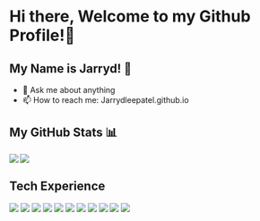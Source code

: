# Hi there, Welcome to my Github Profile!👋
## My Name is Jarryd! :raising_hand: 

- 💬 Ask me about anything
- 📫 How to reach me: Jarrydleepatel.github.io



## My GitHub Stats 📊
<a href="https://github.com/anuraghazra/github-readme-stats">
  <img align="left" src="https://github-readme-stats.vercel.app/api?username=jarrydleepatel&count_private=true&show_icons=true&theme=radical" />
</a>
<a href="https://github.com/anuraghazra/convoychat">
  <img align="center" src="https://github-readme-stats.vercel.app/api/top-langs/?username=jarrydleepatel" />
</a>

## Tech Experience
![](https://img.shields.io/badge/Code-.NET_Core-informational?style=for-the-badge&logo=dotnet&logoColor=white&color=5c2d91) 
![](https://img.shields.io/badge/Code-C_Sharp-informational?style=for-the-badge&logo=csharp&logoColor=white&color=280068)
![](https://img.shields.io/badge/Code-Python-informational?style=for-the-badge&logo=python&logoColor=white&color=ffd647) 
![](https://img.shields.io/badge/Code-Angular-informational?style=for-the-badge&logo=angular&logoColor=white&color=dd0031)
![](https://img.shields.io/badge/Code-JavaScript-informational?style=for-the-badge&logo=javascript&logoColor=white&color=f7df1e)
![](https://img.shields.io/badge/Code-SASS-informational?style=for-the-badge&logo=sass&logoColor=white&color=f16529)
![](https://img.shields.io/badge/Cloud-Azure-informational?style=for-the-badge&logo=microsoftazure&logoColor=white&color=34b3eb)
![](https://img.shields.io/badge/Mobile-Android-informational?style=for-the-badge&logo=android&logoColor=white&color=3ddc84)
![](https://img.shields.io/badge/Mobile-Kotlin-informational?style=for-the-badge&logo=kotlin&logoColor=white&color=5d5adb)
![](https://img.shields.io/badge/DB-SQL_Server-informational?style=for-the-badge&logo=microsoft&logoColor=white&color=041996)
![](https://img.shields.io/badge/Tools-Github-informational?style=for-the-badge&logo=github&logoColor=white&color=fcbc38)
